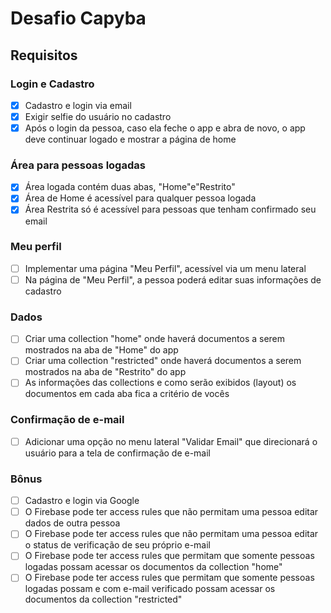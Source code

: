 # Desafio Capyba

## Requisitos

### Login e Cadastro
- [x] Cadastro e login via email
- [x] Exigir selfie do usuário no cadastro
- [x] Após o login da pessoa, caso ela feche o app e abra de novo,
o app deve continuar logado e mostrar a página de home

### Área para pessoas logadas
- [x] Área logada contém duas abas, "Home"e"Restrito"
- [x] Área de Home é acessível para qualquer pessoa logada
- [x] Área Restrita só é acessível para pessoas que tenham confirmado seu email

### Meu perfil
- [ ] Implementar uma página "Meu Perfil", acessível via um menu lateral
- [ ] Na página de "Meu Perfil", a pessoa poderá editar suas informações de cadastro

### Dados
- [ ] Criar uma collection "home" onde haverá documentos a serem mostrados
na aba de "Home" do app
- [ ] Criar uma collection "restricted" onde haverá documentos a serem mostrados
na aba de "Restrito" do app
- [ ] As informações das collections e como serão exibidos (layout) os documentos
em cada aba fica a critério de vocês

### Confirmação de e-mail
- [ ] Adicionar uma opção no menu lateral "Validar Email" que direcionará o usuário
para a tela de confirmação de e-mail

### Bônus
- [ ] Cadastro e login via Google
- [ ] O Firebase pode ter access rules que não permitam uma pessoa editar
dados de outra pessoa
- [ ] O Firebase pode ter access rules que não permitam uma pessoa editar o status
de verificação de seu próprio e-mail
- [ ] O Firebase pode ter access rules que permitam que somente pessoas logadas
possam acessar os documentos da collection "home"
- [ ] O Firebase pode ter access rules que permitam que somente pessoas logadas
possam e com e-mail verificado possam acessar os documentos da collection "restricted"